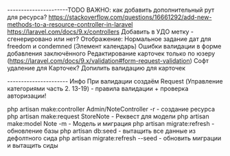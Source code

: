 ----------------------TODO
ВАЖНО: как добавить дополнительный рут для ресурса? 
    https://stackoverflow.com/questions/16661292/add-new-methods-to-a-resource-controller-in-laravel   
    https://laravel.com/docs/9.x/controllers
    Добавить в УДО метку - сгенерировано или нет? 
Отображение: Нормальное задание дат для freedom и condemned (Элемент календарь)
Ошибки валидации в форме добавления заключённого
Редактирование карточек только по юзеру (https://laravel.com/docs/9.x/validation#form-request-validation)
Софт удаление для Карточек?
Допилить валидацию для карточек

---------------------- Инфо
При валидации создаём Request (Управление категориями часть 2. 13-19) - правила валидации + проверка авторизации!


php artisan make:controller Admin/NoteController -r - создание ресурса
php artisan make:request StoreNote - Реквест для модели
php artisan make:model Note -m  - Модель и миграция
php artisan migrate:refresh - обновление базы
php artisan db:seed - вытащить все данные из дефолтного сида
php artisan migrate:refresh --seed - обновить миграции и вытащить сиды